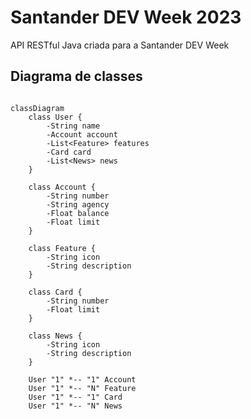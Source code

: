 # Santander DEV Week 2023

API RESTful Java criada para a Santander DEV Week

## Diagrama de classes

```mermaid

classDiagram
    class User {
        -String name
        -Account account
        -List<Feature> features
        -Card card
        -List<News> news
    }

    class Account {
        -String number
        -String agency
        -Float balance
        -Float limit
    }

    class Feature {
        -String icon
        -String description
    }

    class Card {
        -String number
        -Float limit
    }

    class News {
        -String icon
        -String description
    }

    User "1" *-- "1" Account
    User "1" *-- "N" Feature
    User "1" *-- "1" Card
    User "1" *-- "N" News
